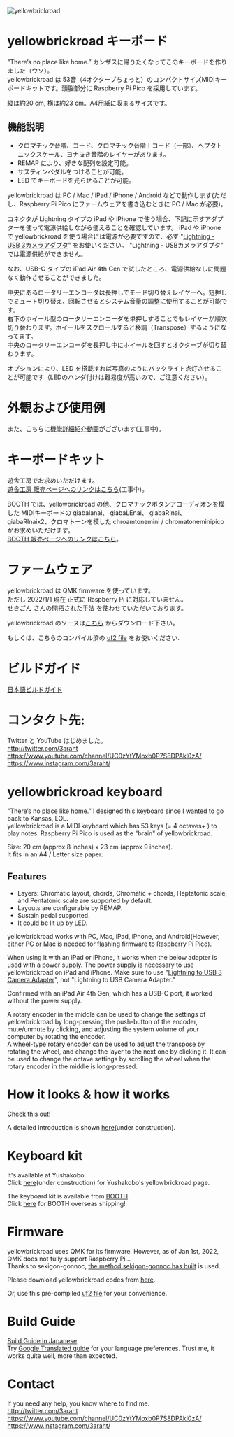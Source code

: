 ![yellowbrickroad](https://github.com/3araht/yellowbrickroad/blob/main/pictures/YellowBrickRoad_Title.jpg)

# yellowbrickroad キーボード
"There’s no place like home.” カンザスに帰りたくなってこのキーボードを作りました（ウソ）。  
yellowbrickroad は 53音（4オクターブちょっと）のコンパクトサイズMIDIキーボードキットです。頭脳部分に Raspberry Pi Pico を採用しています。

縦は約20 cm, 横は約23 cm。A4用紙に収まるサイズです。  

## 機能説明  
- クロマチック音階、コード、クロマチック音階＋コード（一部）、ヘプタトニックスケール、ヨナ抜き音階のレイヤーがあります。  
- REMAP により、好きな配列を設定可能。  
- サスティンペダルをつけることが可能。  
- LED でキーボードを光らせることが可能。  

yellowbrickroad は PC / Mac / iPad / iPhone / Android などで動作します(ただし、Raspberry Pi Pico にファームウェアを書き込むときに PC / Mac が必要)。

コネクタが Lightning タイプの iPad や iPhone で使う場合、下記に示すアダプターを使って電源供給しながら使えることを確認しています。
iPad や iPhone で yellowbrickroad を使う場合には電源が必要ですので、必ず "[Lightning - USB 3カメラアダプタ](https://www.apple.com/jp/shop/product/MK0W2AM/A/)" をお使いください。
"Lightning - USBカメラアダプタ" では電源供給ができません。

なお、USB-C タイプの iPad Air 4th Gen で試したところ、電源供給なしに問題なく動作させることができました。

中央にあるロータリーエンコーダは長押しでモード切り替えレイヤーへ。短押しでミュート切り替え、回転させるとシステム音量の調整に使用することが可能です。  
右下のホイール型のロータリーエンコーダを単押しすることでもレイヤーが順次切り替わります。ホイールをスクロールすると移調（Transpose）するようになってます。  
中央のロータリーエンコーダを長押し中にホイールを回すとオクターブが切り替わります。  

オプションにより、LED を搭載すれば写真のようにバックライト点灯させることが可能です（LEDのハンダ付けは難易度が高いので、ご注意ください）。

# 外観および使用例
また、こちらに[機能詳細紹介動画]()がございます(工事中)。

# キーボードキット
遊舎工房でお求めいただけます。  
[遊舎工房 販売ページへのリンクはこちら]()(工事中)。  

BOOTH では、yellowbrickroad の他、クロマチックボタンアコーディオンを模した MIDIキーボードの giabalanai、 giabaLEnai、 giabaRInai、 giabaRInaix2、クロマトーンを模した chroamtonemini / chromatoneminipico がお求めいただけます。  
[BOOTH 販売ページへのリンクはこちら](https://3araht.booth.pm/)。  

# ファームウェア

yellowbrickroad は QMK firmware を使っています。  
ただし 2022/1/1 現在 正式に Raspberry Pi に対応していません。  
[せきごん さんの開拓された手法](https://scrapbox.io/self-made-kbds-ja/RP2040対応のQMK(非公式)を動かす) を使わせていただいております。  

yellowbrickroad のソースは[こちら](https://github.com/3araht/yellowbrickroad/blob/main/temp/qmk_firmware/keyboards/yellowbrickroad) からダウンロード下さい。

もしくは、こちらのコンパイル済の [uf2 file](https://github.com/3araht/yellowbrickroad/blob/main/yellowbrickroad_led.uf2) をお使いください.

# ビルドガイド

[日本語ビルドガイド](https://github.com/3araht/yellowbrickroad/blob/main/docs/build.md)

# コンタクト先:
Twitter と YouTube はじめました。  
http://twitter.com/3araht  
https://www.youtube.com/channel/UC0zYtYMoxb0P7S8DPAkl0zA/  
https://www.instagram.com/3araht/  


# yellowbrickroad keyboard
"There’s no place like home.” I designed this keyboard since I wanted to go back to Kansas, LOL.  
yellowbrickroad is a MIDI keyboard which has 53 keys (= 4 octaves+ ) to play notes. Raspberry Pi Pico is used as the "brain" of yellowbrickroad.  

Size: 20 cm (approx 8 inches) x 23 cm (approx 9 inches).  
It fits in an A4 / Letter size paper.  

## Features  
- Layers: Chromatic layout, chords, Chromatic + chords, Heptatonic scale, and Pentatonic scale are supported by default.  
- Layouts are configurable by REMAP.  
- Sustain pedal supported.  
- It could be lit up by LED.  

yellowbrickroad works with PC, Mac, iPad, iPhone, and Android(However, either PC or Mac is needed for flashing firmware to Raspberry Pi Pico).

When using it with an iPad or iPhone, it works when the below adapter is used with a power supply. The power supply is necessary to use yellowbrickroad on iPad and iPhone. Make sure to use "[Lightning to USB 3 Camera Adapter](https://www.apple.com/shop/product/MK0W2AM/A/)", not "Lightning to USB Camera Adapter."  

Confirmed with an iPad Air 4th Gen, which has a USB-C port, it worked without the power supply.

A rotary encoder in the middle can be used to change the settings of yellowbrickroad by long-pressing the push-button of the encoder, mute/unmute by clicking, and adjusting the system volume of your computer by rotating the encoder.  
A wheel-type rotary encoder can be used to adjust the transpose by rotating the wheel, and change the layer to the next one by clicking it.  It can be used to change the octave settings by scrolling the wheel when the rotary encoder in the middle is long-pressed.  

# How it looks & how it works
Check this out!  

A detailed introduction is shown [here]()(under construction).

# Keyboard kit
It's available at Yushakobo.  
Click [here]()(under construction) for Yushakobo's yellowbrickroad page.

The keyboard kit is available from [BOOTH](https://3araht.booth.pm/).  
Click [here](https://www.tenso.com/en/static/lp_shop_booth) for BOOTH overseas shipping!


# Firmware

yellowbrickroad uses QMK for its firmware. However, as of Jan 1st, 2022, QMK does not fully support Raspberry Pi...  
Thanks to sekigon-gonnoc, [the method sekigon-gonnoc has built](https://scrapbox.io/self-made-kbds-ja/RP2040対応のQMK(非公式)を動かす) is used.  

Please download yellowbrickroad codes from [here](https://github.com/3araht/yellowbrickroad/blob/main/temp/qmk_firmware/keyboards/yellowbrickroad).

Or, use this pre-compiled [uf2 file](https://github.com/3araht/yellowbrickroad/blob/main/yellowbrickroad_led.uf2) for your convenience.

# Build Guide

[Build Guide in Japanese](https://github.com/3araht/yellowbrickroad/blob/main/docs/build.md)  
Try [Google Translated guide](https://translate.google.com/translate?sl=ja&tl=en&u=https://github.com/3araht/yellowbrickroad/blob/main/docs/build.md) for your language preferences. Trust me, it works quite well, more than expected.

# Contact
If you need any help, you know where to find me.  
http://twitter.com/3araht  
https://www.youtube.com/channel/UC0zYtYMoxb0P7S8DPAkl0zA/  
https://www.instagram.com/3araht/  
